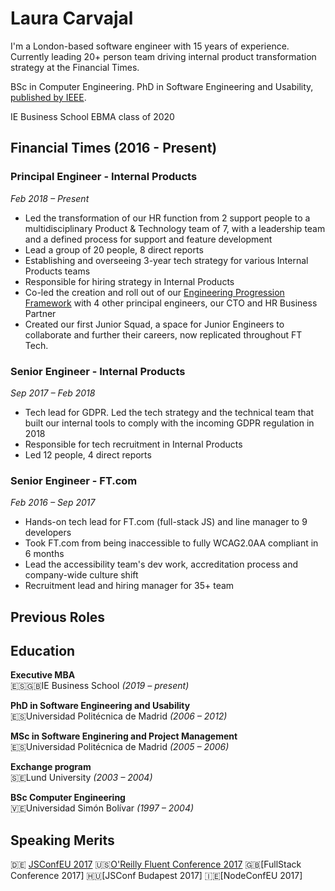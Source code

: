 # Laura Carvajal

I'm a London-based software engineer with 15 years of experience. Currently leading 20+ person team driving internal product transformation strategy at the Financial Times.

BSc in Computer Engineering. PhD in Software Engineering and Usability, [published by IEEE](https://ieeexplore.ieee.org/author/37086623000). 

IE Business School EBMA class of 2020

## Financial Times (2016 - Present)

### Principal Engineer - Internal Products
*Feb 2018 – Present*

- Led the transformation of our HR function from 2 support people to a multidisciplinary Product & Technology team of 7, with a leadership team and a defined process for support and feature development
- Lead a group of 20 people, 8 direct reports
- Establishing and overseeing 3-year tech strategy for various Internal Products teams
- Responsible for hiring strategy in Internal Products
- Co-led the creation and roll out of our [Engineering Progression Framework](https://engineering-progression.ft.com/) with 4 other principal engineers, our CTO and HR Business Partner
- Created our first Junior Squad, a space for Junior Engineers to collaborate and further their careers, now replicated throughout FT Tech.

### Senior Engineer - Internal Products
*Sep 2017 – Feb 2018*

- Tech lead for GDPR. Led the tech strategy and the technical team that built our internal tools to comply with the incoming GDPR regulation in 2018
- Responsible for tech recruitment in Internal Products
- Led 12 people, 4 direct reports

### Senior Engineer - FT.com
*Feb 2016 – Sep 2017*
- Hands-on tech lead for FT.com (full-stack JS) and line manager to 9 developers
- Took FT.com from being inaccessible to fully WCAG2.0AA compliant in 6 months
- Lead the accessibility team's dev work, accreditation process and company-wide culture shift
- Recruitment lead and hiring manager for 35+ team

## Previous Roles

## Education

**Executive MBA**  
🇪🇸🇬🇧IE Business School *(2019 – present)*

**PhD in Software Engineering and Usability**  
🇪🇸Universidad Politécnica de Madrid *(2006 – 2012)*

**MSc in Software Enginering and Project Management**  
🇪🇸Universidad Politécnica de Madrid *(2005 – 2006)*

**Exchange program**  
🇸🇪Lund University *(2003 – 2004)*

**BSc Computer Engineering**  
🇻🇪Universidad Simón Bolívar *(1997 – 2004)*

## Speaking Merits
🇩🇪 [JSConfEU 2017](https://2017.jsconf.eu/speakers/laura-carvajal-yes-your-site-too-can-and-should-be-accessible-lessons-learned-from-building-ftcom.html)
🇺🇸[O'Reilly Fluent Conference 2017](https://conferences.oreilly.com/fluent/fl-ca-2017/public/schedule/detail/58272)
🇬🇧[FullStack Conference 2017]
🇭🇺[JSConf Budapest 2017]
🇮🇪[NodeConfEU 2017]

